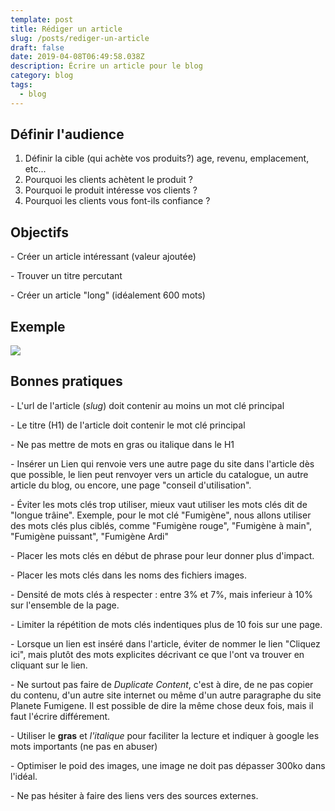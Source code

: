 ```yaml
---
template: post
title: Rédiger un article
slug: /posts/rediger-un-article
draft: false
date: 2019-04-08T06:49:58.038Z
description: Écrire un article pour le blog
category: blog
tags:
  - blog
---
```

## Définir l'audience

1. Définir la cible (qui achète vos produits?) age, revenu, emplacement, etc...
2. Pourquoi les clients achètent le produit ?
3. Pourquoi le produit intéresse vos clients ?
4. Pourquoi les clients vous font-ils confiance ?

## Objectifs

\- Créer un article intéressant (valeur ajoutée)

\- Trouver un titre percutant

\- Créer un article "long" (idéalement 600 mots)

## Exemple

![](/media/perfectblogpost-514x600.jpg)

## Bonnes pratiques

\- L'url de l'article (_slug_) doit contenir au moins un mot clé principal

\- Le titre (H1) de l'article doit contenir le mot clé principal

\- Ne pas mettre de mots en gras ou italique dans le H1

\- Insérer un Lien qui renvoie vers une autre page du site dans l'article dès que possible, le lien peut renvoyer vers un article du catalogue, un autre article du blog, ou encore, une page "conseil d'utilisation".

\- Éviter les mots clés trop utiliser, mieux vaut utiliser les mots clés dit de "longue trâine". Exemple, pour le mot clé "Fumigène", nous allons utiliser des mots clés plus ciblés, comme "Fumigène rouge", "Fumigène à main", "Fumigène puissant", "Fumigène Ardi"

\- Placer les mots clés en début de phrase pour leur donner plus d'impact.

\- Placer les mots clés dans les noms des fichiers images.

\- Densité de mots clés à respecter : entre 3% et 7%, mais inferieur à 10% sur l'ensemble de la page.

\- Limiter la répétition de mots clés indentiques plus de 10 fois sur une page.

\- Lorsque un lien est inséré dans l'article, éviter de nommer le lien "Cliquez ici", mais plutôt des mots explicites décrivant ce que l'ont va trouver en cliquant sur le lien. 

\- Ne surtout pas faire de _Duplicate Content_, c'est à dire, de ne pas copier du contenu, d'un autre site internet ou même d'un autre paragraphe du site Planete Fumigene. Il est possible de dire la même chose deux fois, mais il faut l'écrire différement.

\- Utiliser le **gras** et _l'italique_ pour faciliter la lecture et indiquer à google les mots importants (ne pas en abuser)

\- Optimiser le poid des images, une image ne doit pas dépasser 300ko dans l'idéal.

\- Ne pas hésiter à faire des liens vers des sources externes.
